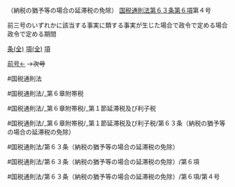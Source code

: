 （納税の猶予等の場合の延滞税の免除）
[国税通則法第６３条第６項](国税通則法＿＿＿＿＿第６３条第６項)第４号

前三号のいずれかに該当する事実に類する事実が生じた場合で政令で定める場合　政令で定める期間

[条(全)](国税通則法＿＿＿＿＿第６３条_.md)    [項(全)](国税通則法＿＿＿＿＿第６３条第６項_.md)    [項](国税通則法＿＿＿＿＿第６３条第６項.md)

[前号←](国税通則法＿＿＿＿＿第６３条第６項第３号.md)  ~~→次号~~

#国税通則法

#国税通則法/_第６章附帯税

#国税通則法/_第６章附帯税/_第１節延滞税及び利子税

#国税通則法/_第６章附帯税/_第１節延滞税及び利子税/第６３条（納税の猶予等の場合の延滞税の免除）

#国税通則法/第６３条（納税の猶予等の場合の延滞税の免除）

#国税通則法/第６３条（納税の猶予等の場合の延滞税の免除）/第６項

#国税通則法/第６３条（納税の猶予等の場合の延滞税の免除）/第６項/第４号

